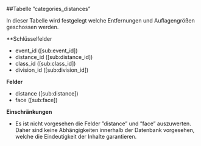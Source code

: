 ##Tabelle ”categories_distances” 

In dieser Tabelle wird festgelegt welche Entfernungen und Auflagengrößen geschossen werden.

**Schlüsselfelder

* event_id ([sub:event_id])
* distance_id ([sub:distance_id])
* class_id ([sub:class_id])
* division_id ([sub:division_id])

**Felder**

* distance ([sub:distance])
* face ([sub:face])

**Einschränkungen**

* Es ist nicht vorgesehen die Felder ”distance” und ”face” auszuwerten. Daher sind keine Abhängigkeiten innerhalb der Datenbank vorgesehen, welche die Eindeutigkeit der Inhalte garantieren.
